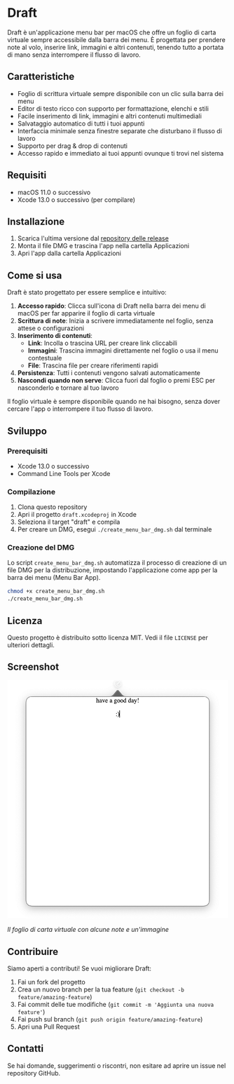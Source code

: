 # Draft

Draft è un'applicazione menu bar per macOS che offre un foglio di carta virtuale sempre accessibile dalla barra dei menu. È progettata per prendere note al volo, inserire link, immagini e altri contenuti, tenendo tutto a portata di mano senza interrompere il flusso di lavoro.

## Caratteristiche

- Foglio di scrittura virtuale sempre disponibile con un clic sulla barra dei menu
- Editor di testo ricco con supporto per formattazione, elenchi e stili
- Facile inserimento di link, immagini e altri contenuti multimediali
- Salvataggio automatico di tutti i tuoi appunti
- Interfaccia minimale senza finestre separate che disturbano il flusso di lavoro
- Supporto per drag & drop di contenuti
- Accesso rapido e immediato ai tuoi appunti ovunque ti trovi nel sistema

## Requisiti

- macOS 11.0 o successivo
- Xcode 13.0 o successivo (per compilare)

## Installazione

1. Scarica l'ultima versione dal [repository delle release](https://github.com/USERNAME/draft/releases)
2. Monta il file DMG e trascina l'app nella cartella Applicazioni
3. Apri l'app dalla cartella Applicazioni

## Come si usa

Draft è stato progettato per essere semplice e intuitivo:

1. **Accesso rapido**: Clicca sull'icona di Draft nella barra dei menu di macOS per far apparire il foglio di carta virtuale
2. **Scrittura di note**: Inizia a scrivere immediatamente nel foglio, senza attese o configurazioni
3. **Inserimento di contenuti**:
   - **Link**: Incolla o trascina URL per creare link cliccabili
   - **Immagini**: Trascina immagini direttamente nel foglio o usa il menu contestuale
   - **File**: Trascina file per creare riferimenti rapidi
4. **Persistenza**: Tutti i contenuti vengono salvati automaticamente
5. **Nascondi quando non serve**: Clicca fuori dal foglio o premi ESC per nasconderlo e tornare al tuo lavoro

Il foglio virtuale è sempre disponibile quando ne hai bisogno, senza dover cercare l'app o interrompere il tuo flusso di lavoro.

## Sviluppo

### Prerequisiti

- Xcode 13.0 o successivo
- Command Line Tools per Xcode

### Compilazione

1. Clona questo repository
2. Apri il progetto `draft.xcodeproj` in Xcode
3. Seleziona il target "draft" e compila
4. Per creare un DMG, esegui `./create_menu_bar_dmg.sh` dal terminale

### Creazione del DMG

Lo script `create_menu_bar_dmg.sh` automatizza il processo di creazione di un file DMG per la distribuzione, impostando l'applicazione come app per la barra dei menu (Menu Bar App).

```bash
chmod +x create_menu_bar_dmg.sh
./create_menu_bar_dmg.sh
```

## Licenza

Questo progetto è distribuito sotto licenza MIT. Vedi il file `LICENSE` per ulteriori dettagli.

## Screenshot

![Draft Editor](draft_editor.png)

*Il foglio di carta virtuale con alcune note e un'immagine*

## Contribuire

Siamo aperti a contributi! Se vuoi migliorare Draft:

1. Fai un fork del progetto
2. Crea un nuovo branch per la tua feature (`git checkout -b feature/amazing-feature`)
3. Fai commit delle tue modifiche (`git commit -m 'Aggiunta una nuova feature'`)
4. Fai push sul branch (`git push origin feature/amazing-feature`)
5. Apri una Pull Request

## Contatti

Se hai domande, suggerimenti o riscontri, non esitare ad aprire un issue nel repository GitHub.
